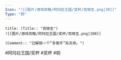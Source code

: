 ```yaml
---
Icon: "![[图片/游戏攻略/阿玛拉王国/奖杯/百晓生.png|30]]"
Type: "铜"
---
```

```ad-common-bronze-trophy
title: (Title:: "百晓生")
![[图片/游戏攻略/阿玛拉王国/奖杯/百晓生.png|100]]

(Comment:: "已解锁一个“多面手”系天命。")
```

#阿玛拉王国/奖杯 #奖杯 #铜
